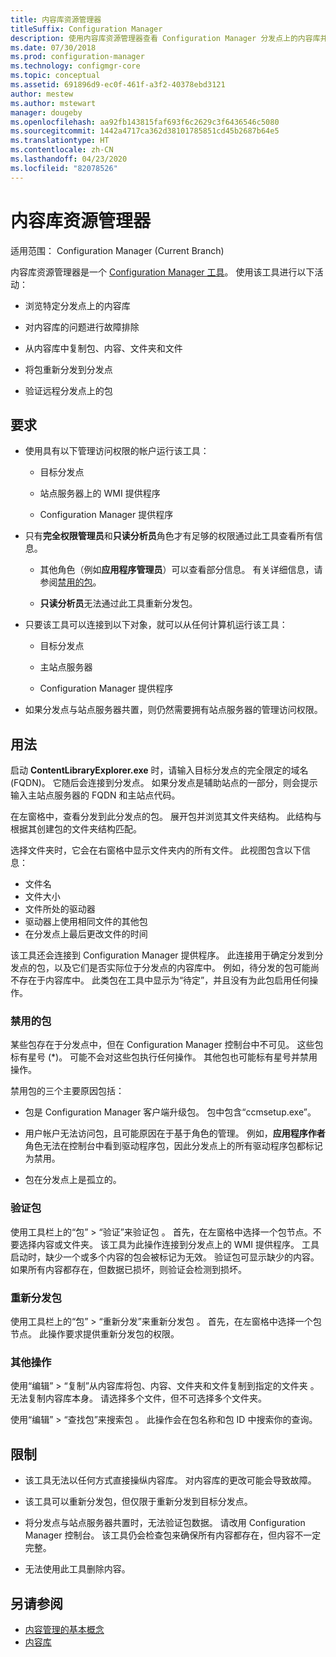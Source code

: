 ```yaml
---
title: 内容库资源管理器
titleSuffix: Configuration Manager
description: 使用内容库资源管理器查看 Configuration Manager 分发点上的内容库并对其进行故障排除。
ms.date: 07/30/2018
ms.prod: configuration-manager
ms.technology: configmgr-core
ms.topic: conceptual
ms.assetid: 691896d9-ec0f-461f-a3f2-40378ebd3121
author: mestew
ms.author: mstewart
manager: dougeby
ms.openlocfilehash: aa92fb143815faf693f6c2629c3f6436546c5080
ms.sourcegitcommit: 1442a4717ca362d38101785851cd45b2687b64e5
ms.translationtype: HT
ms.contentlocale: zh-CN
ms.lasthandoff: 04/23/2020
ms.locfileid: "82078526"
---
```

# <a name="content-library-explorer"></a>内容库资源管理器

适用范围：  Configuration Manager (Current Branch)

内容库资源管理器是一个 [Configuration Manager 工具](tools.md)。 使用该工具进行以下活动：  

- 浏览特定分发点上的内容库  

- 对内容库的问题进行故障排除  

- 从内容库中复制包、内容、文件夹和文件  

- 将包重新分发到分发点  

- 验证远程分发点上的包  



## <a name="requirements"></a>要求

- 使用具有以下管理访问权限的帐户运行该工具：  

    - 目标分发点  

    - 站点服务器上的 WMI 提供程序  

    - Configuration Manager 提供程序  

- 只有**完全权限管理员**和**只读分析员**角色才有足够的权限通过此工具查看所有信息。  

    - 其他角色（例如**应用程序管理员**）可以查看部分信息。 有关详细信息，请参阅[禁用的包](#bkmk_disabled-packages)。  

    - **只读分析员**无法通过此工具重新分发包。  

- 只要该工具可以连接到以下对象，就可以从任何计算机运行该工具：  

    - 目标分发点  

    - 主站点服务器  

    - Configuration Manager 提供程序  

- 如果分发点与站点服务器共置，则仍然需要拥有站点服务器的管理访问权限。  



## <a name="usage"></a>用法 

启动 **ContentLibraryExplorer.exe** 时，请输入目标分发点的完全限定的域名 (FQDN)。 它随后会连接到分发点。 如果分发点是辅助站点的一部分，则会提示输入主站点服务器的 FQDN 和主站点代码。

在左窗格中，查看分发到此分发点的包。 展开包并浏览其文件夹结构。 此结构与根据其创建包的文件夹结构匹配。

选择文件夹时，它会在右窗格中显示文件夹内的所有文件。 此视图包含以下信息： 
- 文件名
- 文件大小
- 文件所处的驱动器
- 驱动器上使用相同文件的其他包
- 在分发点上最后更改文件的时间

该工具还会连接到 Configuration Manager 提供程序。 此连接用于确定分发到分发点的包，以及它们是否实际位于分发点的内容库中。 例如，待分发的包可能尚不存在于内容库中。 此类包在工具中显示为“待定”，并且没有为此包启用任何操作。


### <a name="disabled-packages"></a><a name="bkmk_disabled-packages"></a> 禁用的包

某些包存在于分发点中，但在 Configuration Manager 控制台中不可见。 这些包标有星号 (\*)。 可能不会对这些包执行任何操作。 其他包也可能标有星号并禁用操作。 

禁用包的三个主要原因包括：  

- 包是 Configuration Manager 客户端升级包。 包中包含“ccmsetup.exe”。  

- 用户帐户无法访问包，且可能原因在于基于角色的管理。 例如，**应用程序作者**角色无法在控制台中看到驱动程序包，因此分发点上的所有驱动程序包都标记为禁用。  

- 包在分发点上是孤立的。  


### <a name="validate-packages"></a>验证包

使用工具栏上的“包” > “验证”来验证包   。 首先，在左窗格中选择一个包节点。不要选择内容或文件夹。 该工具为此操作连接到分发点上的 WMI 提供程序。 工具启动时，缺少一个或多个内容的包会被标记为无效。 验证包可显示缺少的内容。 如果所有内容都存在，但数据已损坏，则验证会检测到损坏。


### <a name="redistribute-packages"></a>重新分发包

使用工具栏上的“包” > “重新分发”来重新分发包   。 首先，在左窗格中选择一个包节点。 此操作要求提供重新分发包的权限。


### <a name="other-actions"></a>其他操作

使用“编辑” > “复制”从内容库将包、内容、文件夹和文件复制到指定的文件夹   。 无法复制内容库本身。 请选择多个文件，但不可选择多个文件夹。

使用“编辑” > “查找包”来搜索包   。 此操作会在包名称和包 ID 中搜索你的查询。



## <a name="limitations"></a>限制

- 该工具无法以任何方式直接操纵内容库。 对内容库的更改可能会导致故障。  

- 该工具可以重新分发包，但仅限于重新分发到目标分发点。  

- 将分发点与站点服务器共置时，无法验证包数据。 请改用 Configuration Manager 控制台。 该工具仍会检查包来确保所有内容都存在，但内容不一定完整。  

- 无法使用此工具删除内容。



## <a name="see-also"></a>另请参阅

- [内容管理的基本概念](../plan-design/hierarchy/fundamental-concepts-for-content-management.md)
- [内容库](../plan-design/hierarchy/the-content-library.md)
